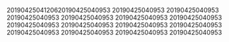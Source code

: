 2019042504120620190425040953
20190425040953
20190425040953
20190425040953
20190425040953
20190425040953
20190425040953
20190425040953
20190425040953
20190425040953
20190425040953
20190425040953
20190425040953
20190425040953
20190425040953
